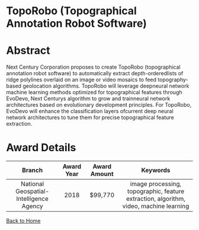 
TopoRobo (Topographical Annotation Robot Software)
==================================================

# Abstract


Next Century Corporation proposes to create TopoRobo (topographical annotation robot software) to automatically extract depth-orderedlists of ridge polylines overlaid on an image or video mosaics to feed topography-based geolocation algorithms. TopoRobo will leverage deepneural network machine learning methods optimized for topographical features through EvoDevo, Next Centurys algorithm to grow and trainneural network architectures based on evolutionary development principles. For TopoRobo, EvoDevo will enhance the classification layers ofcurrent deep neural network architectures to tune them for precise topographical feature extraction.  

# Award Details

|Branch|Award Year|Award Amount|Keywords|
| :---: | :---: | :---: | :---: |
|National Geospatial-Intelligence Agency|2018|$99,770|image processing, topographic, feature extraction, algorithm, video, machine learning|
  
  


[Back to Home](https://github.com/chrischow/dod_sbir_awards#2253)